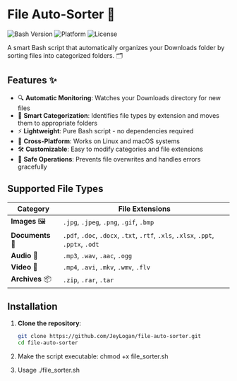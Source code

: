 # File Auto-Sorter 📁

![Bash Version](https://img.shields.io/badge/Bash-5.0+-blue.svg?logo=gnubash&logoColor=white)
![Platform](https://img.shields.io/badge/Platform-Linux%20%7C%20macOS-lightgrey.svg?logo=linux&logoColor=white)
![License](https://img.shields.io/badge/License-MIT-green.svg)

A smart Bash script that automatically organizes your Downloads folder by sorting files into categorized folders. 🗂

## Features ✨

- 🔍 **Automatic Monitoring**: Watches your Downloads directory for new files
- 📂 **Smart Categorization**: Identifies file types by extension and moves them to appropriate folders
- ⚡ **Lightweight**: Pure Bash script - no dependencies required
- 🐧 **Cross-Platform**: Works on Linux and macOS systems
- 🛠 **Customizable**: Easy to modify categories and file extensions
- 🔄 **Safe Operations**: Prevents file overwrites and handles errors gracefully

## Supported File Types

| Category | File Extensions
|----------|-----------------
| **Images** 🖼 | `.jpg`, `.jpeg`, `.png`, `.gif`, `.bmp`
| **Documents** 📄 | `.pdf`, `.doc`, `.docx`, `.txt`, `.rtf`, `.xls`, `.xlsx`, `.ppt`, `.pptx`, `.odt`
| **Audio** 🎵 | `.mp3`, `.wav`, `.aac`, `.ogg`
| **Video** 🎥 | `.mp4`, `.avi`, `.mkv`, `.wmv`, `.flv`
| **Archives** 📦 | `.zip`, `.rar`, `.tar`

## Installation


1. **Clone the repository**:
   ```bash
   git clone https://github.com/JeyLogan/file-auto-sorter.git
   cd file-auto-sorter


2. Make the script executable:
   chmod +x file_sorter.sh

3. Usage
   ./file_sorter.sh
